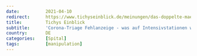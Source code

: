 ```yaml
---
date:          2021-04-10
redirect:      https://www.tichyseinblick.de/meinungen/das-doppelte-maerchen-von-der-corona-triage-die-lage-der-intensivstationen/
title:         Tichys Einblick
subtitle:      'Corona-Triage Fehlanzeige - was auf Intensivstationen wirklich passiert'
country:       DE
categories:    [Spital]
tags:          [manipulation]
---
```

